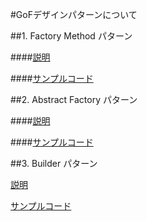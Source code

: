 #GoFデザインパターンについて

##1. Factory Method パターン

####[説明](https://github.com/banbara23/Java-GoF-DesignPattern/blob/master/doc/1_FactoryMethod.md)

####[サンプルコード](https://github.com/banbara23/Java-GoF-DesignPattern/tree/master/app/src/main/java/com/ikmr/banbara23/java_gof_designpattern/No01_factory_method)

##2. Abstract Factory パターン

####[説明](https://github.com/banbara23/Java-GoF-DesignPattern/blob/master/doc/2_AbstractFactory.md)

####[サンプルコード](https://github.com/banbara23/Java-GoF-DesignPattern/blob/master/app/src/main/java/com/ikmr/banbara23/java_gof_designpattern/No02_abstract_factory/MyMain.java)

##3. Builder パターン

[説明](https://github.com/banbara23/Java-GoF-DesignPattern/blob/master/doc/3_Builder.md)

[サンプルコード](https://github.com/banbara23/Java-GoF-DesignPattern/tree/master/app/src/main/java/com/ikmr/banbara23/java_gof_designpattern/No03_builder)
